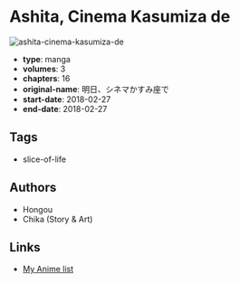 # Ashita, Cinema Kasumiza de

![ashita-cinema-kasumiza-de](https://cdn.myanimelist.net/images/manga/1/226214.jpg)

-   **type**: manga
-   **volumes**: 3
-   **chapters**: 16
-   **original-name**: 明日、シネマかすみ座で
-   **start-date**: 2018-02-27
-   **end-date**: 2018-02-27

## Tags

-   slice-of-life

## Authors

-   Hongou
-   Chika (Story & Art)

## Links

-   [My Anime list](https://myanimelist.net/manga/120782/Ashita_Cinema_Kasumiza_de)
